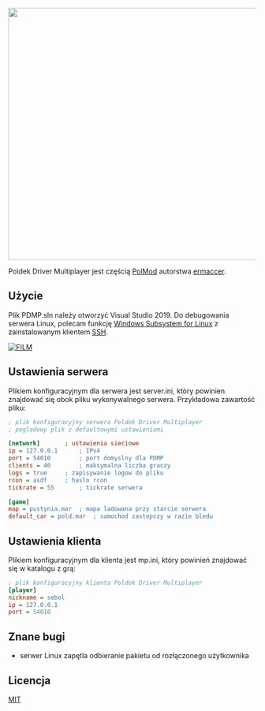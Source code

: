 <p align="center">
  <img width="512" src="https://i.imgur.com/fxNYG03.png">
</p>

Poldek Driver Multiplayer jest częścią [PolMod](https://github.com/ermaccer/PolMod) autorstwa [ermaccer](https://github.com/ermaccer/).

## Użycie

Plik PDMP.sln należy otworzyć Visual Studio 2019. Do debugowania serwera Linux, polecam funkcję [Windows Subsystem for Linux](https://docs.microsoft.com/en-us/windows/wsl/install-win10) z zainstalowanym klientem [SSH](https://www.illuminiastudios.com/dev-diaries/ssh-on-windows-subsystem-for-linux/).

[![FILM](https://img.youtube.com/vi/GKKQsLzqqOY/0.jpg)](https://www.youtube.com/watch?v=GKKQsLzqqOY)

## Ustawienia serwera

Plikiem konfiguracyjnym dla serwera jest server.ini, który powinien znajdować się obok pliku wykonywalnego serwera. Przykładowa zawartość pliku:

```ini
; plik konfiguracyjny serwera Poldek Driver Multiplayer
; pogladowy plik z defaultowymi ustawieniami

[network]		; ustawienia sieciowe
ip = 127.0.0.1		; IPv4
port = 54010		; port domyslny dla PDMP
clients = 40		; maksymalna liczba graczy
logs = true		; zapisywanie logow do pliku
rcon = asdf		; haslo rcon
tickrate = 55		; tickrate serwera

[game]
map = pustynia.mar	; mapa ladowana przy starcie serwera
default_car = pold.mar	; samochod zastepczy w razie bledu
```
## Ustawienia klienta

Plikiem konfiguracyjnym dla klienta jest mp.ini, który powinień znajdować się w katalogu z grą:

```ini
; plik konfiguracyjny klienta Poldek Driver Multiplayer
[player]
nickname = sebol
ip = 127.0.0.1
port = 54010
```
## Znane bugi

- serwer Linux zapętla odbieranie pakietu od rozłączonego użytkownika

## Licencja
[MIT](https://choosealicense.com/licenses/mit/)
